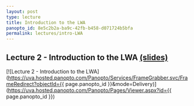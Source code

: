 ```yaml
--- 
layout: post
type: lecture
title: Introduction to the LWA
panopto_id: 8e5c2b2a-ba9c-42fb-b458-d071724b5bfa
permalink: lectures/intro-LWA
---
```


## Lecture 2 - Introduction to the LWA [(slides)](https://goo.gl/5w9VZp)
[![Lecture 2 - Introduction to the LWA](https://uva.hosted.panopto.com/Panopto/Services/FrameGrabber.svc/FrameRedirect?objectId={{ page.panopto_id }}&mode=Delivery)](https://uva.hosted.panopto.com/Panopto/Pages/Viewer.aspx?id={{ page.panopto_id }})

